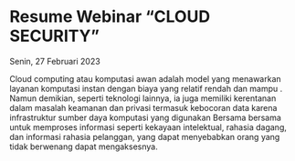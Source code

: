 # Resume Webinar “CLOUD SECURITY”
Senin, 27 Februari 2023

Cloud computing atau komputasi awan adalah model yang menawarkan layanan komputasi instan dengan biaya yang relatif rendah dan mampu . Namun demikian, seperti teknologi lainnya, ia juga memiliki kerentanan dalam masalah keamanan dan privasi termasuk kebocoran data karena infrastruktur sumber daya komputasi yang digunakan Bersama bersama untuk memproses informasi seperti kekayaan intelektual, rahasia dagang, dan informasi rahasia pelanggan, yang dapat menyebabkan orang yang tidak berwenang dapat mengaksesnya. 
